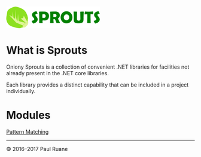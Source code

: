 ![S·P·R·O·U·T·S](https://raw.githubusercontent.com/oniony/Sprouts/master/Graphics/Sprouts.png)

What is Sprouts
===============

Oniony Sprouts is a collection of convenient .NET libraries for facilities
not already present in the .NET core libraries.

Each library provides a distinct capability that can be included in a
project individually.

Modules
=======

[Pattern Matching](https://github.com/oniony/Sprouts/blob/master/Modules/PatternMatching/README.md)

- - - 

© 2016–2017 Paul Ruane
